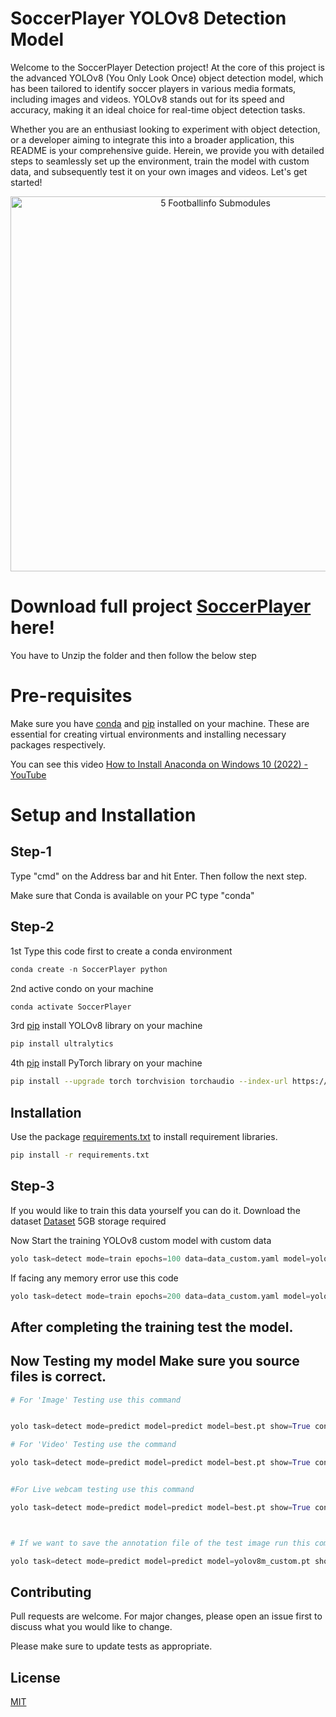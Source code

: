 # SoccerPlayer YOLOv8 Detection Model

Welcome to the SoccerPlayer Detection project! At the core of this project is the advanced YOLOv8 (You Only Look Once) object detection model, which has been tailored to identify soccer players in various media formats, including images and videos. YOLOv8 stands out for its speed and accuracy, making it an ideal choice for real-time object detection tasks.



Whether you are an enthusiast looking to experiment with object detection, or a developer aiming to integrate this into a broader application, this README is your comprehensive guide. Herein, we provide you with detailed steps to seamlessly set up the environment, train the model with custom data, and subsequently test it on your own images and videos. Let's get started!

<div align="center">
<img align="center" src="/Results/shortvideo.gif" alt="5 Footballinfo Submodules" width = 640px height = 600px>
</div>

# Download full project [SoccerPlayer](https://github.com/tariqeee/SoccerPlayer ) here!
You have to Unzip the folder and then follow the below step 


# Pre-requisites
Make sure you have [conda](https://docs.conda.io/en/latest/
) and [pip](https://pip.pypa.io/en/stable/installation/
) installed on your machine. These are essential for creating virtual environments and installing necessary packages respectively.

You can see this video [How to Install Anaconda on Windows 10 (2022) - YouTube](https://www.youtube.com/watch?v=UTqOXwAi1pE) 

# Setup and Installation
## Step-1 
Type "cmd" on the Address bar and hit Enter.
Then follow the next step. 

Make sure that Conda is available on your PC type "conda"



## Step-2
1st Type this code first to create a conda environment
```python
conda create -n SoccerPlayer python

```

2nd active condo on your machine 

```python
conda activate SoccerPlayer
```


3rd [pip](https://pip.pypa.io/en/stable/) install YOLOv8 library  on your machine 
```bash
pip install ultralytics

```

4th [pip](https://pip.pypa.io/en/stable/) install PyTorch library  on your machine 
```bash
pip install --upgrade torch torchvision torchaudio --index-url https://download.pytorch.org/whl/cu118

```


## Installation

Use the package [requirements.txt](https://github.com/tariqeee/SoccerPlayer/requirements.txt) to install requirement libraries.

```bash
pip install -r requirements.txt
```

## Step-3
If you would like to train this data yourself you can do it.
Download the dataset [Dataset](https://drive.google.com/drive/folders/1iXPzVS1rNOokL2BfgfW8Vn6RWxyC-eb_?usp=sharing) 5GB storage required 

Now Start the training YOLOv8 custom model with custom data

```python
yolo task=detect mode=train epochs=100 data=data_custom.yaml model=yolov8n.pt imgsz=640

```
If facing any memory error use this code 

```python
yolo task=detect mode=train epochs=200 data=data_custom.yaml model=yolov8n.pt imgsz=640 batch=6

```
## After completing the training test the model.


## Now Testing my model Make sure you source files is correct. 

```python
# For 'Image' Testing use this command


yolo task=detect mode=predict model=predict model=best.pt show=True conf=0.5 source=T1.jpg imgsz=1400

# For 'Video' Testing use the command 

yolo task=detect mode=predict model=predict model=best.pt show=True conf=0.4 source=shortvideo.mp4 line_thickness=1 imgsz=1080


#For Live webcam testing use this command

yolo task=detect mode=predict model=predict model=best.pt show=True conf=0.5 source=0 line_thickness=1



# If we want to save the annotation file of the test image run this command

yolo task=detect mode=predict model=predict model=yolov8m_custom.pt show=True conf=0.5 source=1.jpg save_txt=True

```

## Contributing

Pull requests are welcome. For major changes, please open an issue first
to discuss what you would like to change.

Please make sure to update tests as appropriate.

## License

[MIT](https://choosealicense.com/licenses/mit/)
